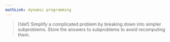 ```yaml
---
mathLink: dynamic programming
---
```

>[!def]
>Simplify a complicated problem by breaking down into simpler subproblems. Store the answers to subproblems to avoid recomputing them.

